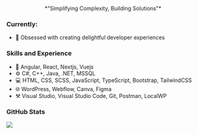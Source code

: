 <div align="center">
  *"Simplifying Complexity, Building Solutions"*
</div>

### Currently:
- 🎨 Obsessed with creating delightful developer experiences

### Skills and Experience
* 🧩 Angular, React, Nextjs, Vuejs
* ⚙️ C#, C++, Java, .NET, MSSQL
* 💻 HTML, CSS, SCSS, JavaScript, TypeScript, Bootstrap, TailwindCSS
* 🌐 WordPress, Webflow, Canva, Figma
* ⚒️ Visual Studio, Visual Studio Code, Git, Postman, LocalWP

### GitHub Stats
<div align="left">
  <img src="https://streak-stats.demolab.com?user=andrejkoller&theme=dark&hide_border=true&background=000000" />
</div>
